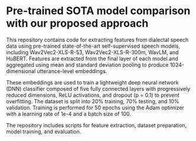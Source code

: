 # Pre-trained SOTA model comparison with our proposed approach

This repository contains code for extracting features from dialectal speech data using pre-trained state-of-the-art self-supervised speech models, including Wav2Vec2-XLS-R-53, Wav2Vec2-XLS-R-300m, WavLM, and HuBERT. Features are extracted from the final layer of each model and aggregated using mean and standard deviation pooling to produce 1024-dimensional utterance-level embeddings.

These embeddings are used to train a lightweight deep neural network (DNN) classifier composed of five fully connected layers with progressively reduced dimensions, ReLU activations, and dropout (p = 0.1) to prevent overfitting. The dataset is split into 20% training, 70% testing, and 10% validation. Training is performed for 50 epochs using the Adam optimizer with a learning rate of 1e-4 and a batch size of 100.

The repository includes scripts for feature extraction, dataset preparation, model training, and evaluation.

